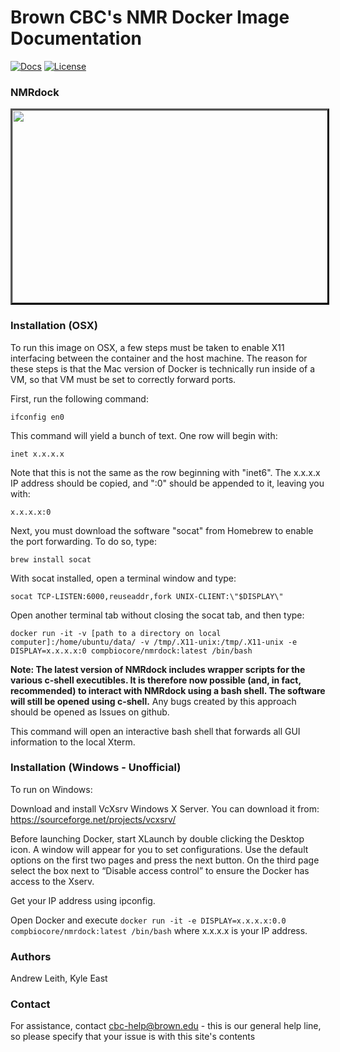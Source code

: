 # Brown CBC's NMR Docker Image Documentation

[![Docs](https://img.shields.io/badge/docs-stable-blue.svg?style=flat-square)](https://compbiocore.github.io/nmrdock)
[![License](https://img.shields.io/github/license/compbiocore/nmrdock.svg)](https://raw.githubusercontent.com/compbiocore/nmrdock/master/LICENSE)

### NMRdock



<a href="https://github.com/compbiocore/nmrdock/raw/master/docs/assets/docker_bruker.png"><img src="https://github.com/compbiocore/nmrdock/raw/master/docs/assets/docker_bruker.png" width="506" height="308" style="border: #000000 3px outset;"></a>







### Installation (OSX)

To run this image on OSX, a few steps must be taken to enable X11 interfacing between the container and the host machine.  The reason for these steps is that the Mac version of Docker is technically run inside of a VM, so that VM must be set to correctly forward ports.

First, run the following command:

`ifconfig en0`

This command will yield a bunch of text.  One row will begin with:

`inet x.x.x.x`  

Note that this is not the same as the row beginning with "inet6".  The x.x.x.x IP address should be copied, and ":0" should be appended to it, leaving you with:

`x.x.x.x:0`

Next, you must download the software "socat" from Homebrew to enable the port forwarding.  To do so, type:

`brew install socat`
  
With socat installed, open a terminal window and type:

`socat TCP-LISTEN:6000,reuseaddr,fork UNIX-CLIENT:\"$DISPLAY\"`
  
Open another terminal tab without closing the socat tab, and then type:

`docker run -it -v [path to a directory on local computer]:/home/ubuntu/data/ -v /tmp/.X11-unix:/tmp/.X11-unix -e DISPLAY=x.x.x.x:0 compbiocore/nmrdock:latest /bin/bash`

**Note: The latest version of NMRdock includes wrapper scripts for the various c-shell executibles.  It is therefore now possible (and, in fact, recommended) to interact with NMRdock using a bash shell.  The software will still be opened using c-shell.**  Any bugs created by this approach should be opened as Issues on github.

This command will open an interactive bash shell that forwards all GUI information to the local Xterm.


### Installation (Windows - Unofficial)

To run on Windows:

Download and install VcXsrv Windows X Server. You can download it from: https://sourceforge.net/projects/vcxsrv/

Before launching Docker, start XLaunch by double clicking the Desktop icon. A window will appear for you to set configurations. Use the default options on the first two pages and press the next button. On the third page select the box next to “Disable access control” to ensure the Docker has access to the Xserv.

Get your IP address using ipconfig.

Open Docker and execute `docker run -it -e DISPLAY=x.x.x.x:0.0 compbiocore/nmrdock:latest /bin/bash` where x.x.x.x is your IP address.

### Authors

Andrew Leith, Kyle East

### Contact

For assistance, contact cbc-help@brown.edu - this is our general help line, so please specify that your issue is with this site's contents
